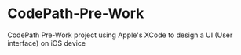 # CodePath-Pre-Work
CodePath Pre-Work project using Apple's XCode to design a UI (User interface) on iOS device
